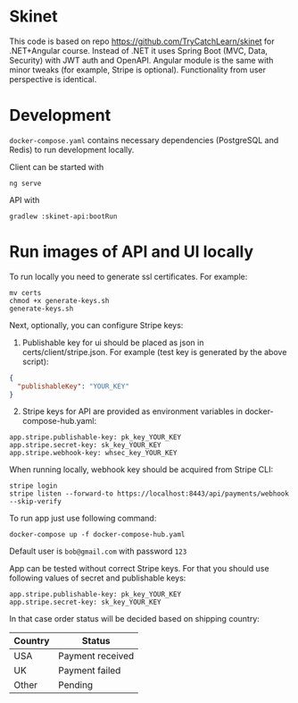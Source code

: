 # Skinet

This code is based on repo https://github.com/TryCatchLearn/skinet for .NET+Angular course. Instead of .NET it uses
Spring Boot (MVC, Data, Security) with JWT auth and OpenAPI. Angular module is the same with minor tweaks (for example,
Stripe is optional). Functionality from user perspective is identical.

# Development

`docker-compose.yaml` contains necessary dependencies (PostgreSQL and Redis) to run development locally.

Client can be started with

```shell
ng serve
```

API with

```shell
gradlew :skinet-api:bootRun
```

# Run images of API and UI locally

To run locally you need to generate ssl certificates. For example:

```shell
mv certs
chmod +x generate-keys.sh
generate-keys.sh
```

Next, optionally, you can configure Stripe keys:

1. Publishable key for ui should be placed as json in certs/client/stripe.json. For example (test key is generated by
   the above script):

```json
{
  "publishableKey": "YOUR_KEY"
}
```

2. Stripe keys for API are provided as environment variables in
   docker-compose-hub.yaml:

```
app.stripe.publishable-key: pk_key_YOUR_KEY
app.stripe.secret-key: sk_key_YOUR_KEY
app.stripe.webhook-key: whsec_key_YOUR_KEY
```

When running locally, webhook key should be acquired from Stripe CLI:

```shell
stripe login
stripe listen --forward-to https://localhost:8443/api/payments/webhook --skip-verify
```

To run app just use following command:

```shell
docker-compose up -f docker-compose-hub.yaml
```

Default user is `bob@gmail.com` with password `123`

App can be tested without correct Stripe keys. For that you should use following values of secret and publishable keys:

```
app.stripe.publishable-key: pk_key_YOUR_KEY
app.stripe.secret-key: sk_key_YOUR_KEY
```

In that case order status will be decided based on shipping country:

| Country |      Status      |
|---------|------------------|
| USA     | Payment received |
| UK      | Payment failed   |
| Other   | Pending          |
